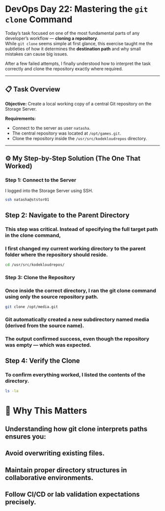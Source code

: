 # DevOps Day 22: Mastering the `git clone` Command

Today’s task focused on one of the most fundamental parts of any developer’s workflow — **cloning a repository**.  
While `git clone` seems simple at first glance, this exercise taught me the subtleties of how it determines the **destination path** and why small mistakes can cause big issues.  

After a few failed attempts, I finally understood how to interpret the task correctly and clone the repository exactly where required.

---

## 📋 Task Overview
**Objective:** Create a local working copy of a central Git repository on the Storage Server.  

**Requirements:**
- Connect to the server as user `natasha`.
- The central repository was located at `/opt/games.git`.
- Clone the repository inside the `/usr/src/kodekloudrepos` directory.

---

## ⚙️ My Step-by-Step Solution (The One That Worked)

### Step 1: Connect to the Server
I logged into the Storage Server using SSH.

```bash
ssh natasha@ststor01
```
## Step 2: Navigate to the Parent Directory

### This step was critical. Instead of specifying the full target path in the clone command,
### I first changed my current working directory to the parent folder where the repository should reside.
```bash
cd /usr/src/kodekloudrepos/
```
### Step 3: Clone the Repository

### Once inside the correct directory, I ran the git clone command using only the source repository path.
```bash
git clone /opt/media.git
```
### Git automatically created a new subdirectory named media (derived from the source name).
### The output confirmed success, even though the repository was empty — which was expected.
## Step 4: Verify the Clone

### To confirm everything worked, I listed the contents of the directory.
```bash
ls -la
```
# 🧠 Why This Matters

## Understanding how git clone interprets paths ensures you:

## Avoid overwriting existing files.

## Maintain proper directory structures in collaborative environments.

## Follow CI/CD or lab validation expectations precisely.
